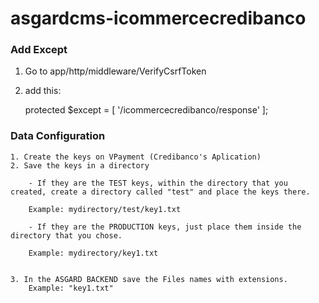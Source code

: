 # asgardcms-icommercecredibanco

### Add Except

1. Go to app/http/middleware/VerifyCsrfToken
2. add this:  

	protected $except = [
        '/icommercecredibanco/response'
    ];

### Data Configuration

	1. Create the keys on VPayment (Credibanco's Aplication)
	2. Save the keys in a directory

		- If they are the TEST keys, within the directory that you created, create a directory called "test" and place the keys there.

		Example: mydirectory/test/key1.txt

		- If they are the PRODUCTION keys, just place them inside the directory that you chose.
		
		Example: mydirectory/key1.txt


	3. In the ASGARD BACKEND save the Files names with extensions. 
		Example: "key1.txt"


	